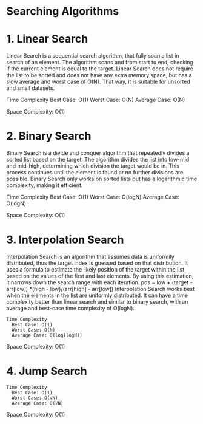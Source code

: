 # Searching Algorithms
# 1. Linear Search
  Linear Search is a sequential search algorithm, that fully scan a list in search of an element.
  The algorithm scans and from start to end, checking if the current element is equal to the target. Linear Search does not require the list to be sorted and does not have any extra memory space, but has a slow average and worst case of O(N). That way, it is suitable for unsorted and small datasets.

  Time Complexity
      Best Case: O(1)
      Worst Case: O(N)
      Average Case: O(N)

  Space Complexity: O(1)

# 2. Binary Search 
  Binary Search is a divide and conquer algorithm that repeatedly divides a sorted list based on the target. The algorithm divides the list into low-mid and mid-high, determining which division the target would be in. This process continues until the element is found or no further divisions are possible. 
  Binary Search only works on sorted lists but has a logarithmic time complexity, making it efficient.

  Time Complexity
      Best Case: O(1)
      Worst Case: O(logN)
      Average Case: O(logN)

  Space Complexity: O(1)

# 3. Interpolation Search
  Interpolation Search is an algorithm that assumes data is uniformily distributed, thus the target index is guessed based on that distribution. It uses a formula to estimate the likely position of the target within the list based on the values of the first and last elements. By using this estimation, it narrows down the search range with each iteration.
  pos = low + (target - arr[low]) *(high - low)/(arr[high] - arr[low])
  Interpolation Search works best when the elements in the list are uniformly distributed. It can have a time complexity better than linear search and similar to binary search, with an average and best-case time complexity of O(logN).
  
    Time Complexity
      Best Case: O(1)
      Worst Case: O(N)
      Average Case: O(log(logN))

  Space Complexity: O(1)

# 4. Jump Search
  
  
    Time Complexity
      Best Case: O(1)
      Worst Case: O(√N)
      Average Case: O(√N)

  Space Complexity: O(1)
